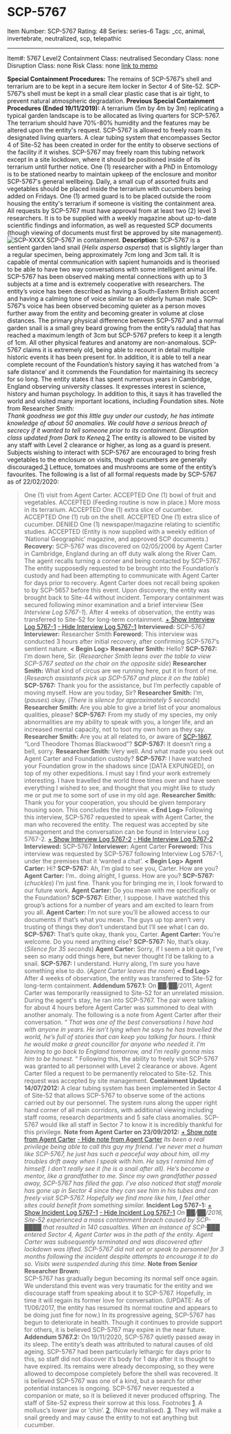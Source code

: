 # SCP-5767
Item Number: SCP-5767
Rating: 48
Series: series-6
Tags: _cc, animal, invertebrate, neutralized, scp, telepathic

---

Item#: 5767
Level2
Containment Class:
neutralised
Secondary Class:
none
Disruption Class:
none
Risk Class:
none
[link to memo](/classification-committee-memo)  

**Special Containment Procedures:** The remains of SCP-5767’s shell and terrarium are to be kept in a secure item locker in Sector 4 of Site-52. SCP-5767’s shell must be kept in a small clear plastic case that is air tight, to prevent natural atmospheric degradation.
**Previous Special Containment Procedures (Ended 19/11/2019):** A terrarium (5m by 4m by 3m) replicating a typical garden landscape is to be allocated as living quarters for SCP-5767. The terrarium should have 70%-80% humidity and the features may be altered upon the entity's request. SCP-5767 is allowed to freely roam its designated living quarters. A clear tubing system that encompasses Sector 4 of Site-52 has been created in order for the entity to observe sections of the facility if it wishes. SCP-5767 may freely roam this tubing network except in a site lockdown, where it should be positioned inside of its terrarium until further notice. One (1) researcher with a PhD in Entomology is to be stationed nearby to maintain upkeep of the enclosure and monitor SCP-5767's general wellbeing. Daily, a small cup of assorted fruits and vegetables should be placed inside the terrarium with cucumbers being added on Fridays. One (1) armed guard is to be placed outside the room housing the entity's terrarium if someone is visiting the containment area. All requests by SCP-5767 must have approval from at least two (2) level 3 researchers. It is to be supplied with a weekly magazine about up-to-date scientific findings and information, as well as requested SCP documents (though viewing of documents must first be approved by site management).
![SCP-XXXX](http://scp-sandbox-3.wikidot.com/local--files/ozzylizard/SCP-XXXX)
SCP-5767 in containment.
**Description:** SCP-5767 is a sentient garden land snail (_Helix aspersa aspersa_) that is slightly larger than a regular specimen, being approximately 7cm long and 3cm tall. It is capable of mental communication with sapient humanoids and is theorised to be able to have two way conversations with some intelligent animal life. SCP-5767 has been observed making mental connections with up to 3 subjects at a time and is extremely cooperative with researchers. The entity’s voice has been described as having a South-Eastern British accent and having a calming tone of voice similar to an elderly human male. SCP-5767’s voice has been observed becoming quieter as a person moves further away from the entity and becoming greater in volume at close distances. The primary physical difference between SCP-5767 and a normal garden snail is a small grey beard growing from the entity’s radula[1](javascript:;) that has reached a maximum length of 3cm but SCP-5767 prefers to keep it a length of 1cm. All other physical features and anatomy are non-anomalous.
SCP-5767 claims it is extremely old, being able to recount in detail multiple historic events it has been present for. In addition, it is able to tell a near complete recount of the Foundation’s history saying it has watched from ‘a safe distance’ and it commends the Foundation for maintaining its secrecy for so long. The entity states it has spent numerous years in Cambridge, England observing university classes. It expresses interest in science, history and human psychology. In addition to this, it says it has travelled the world and visited many important locations, including Foundation sites.
Note from Researcher Smith:  
_Thank goodness we got this little guy under our custody, he has intimate knowledge of about 50 anomalies. We could have a serious breach of secrecy if it wanted to tell someone prior to its containment. Disruption class updated from Dark to Keneq._[2](javascript:;)
The entity is allowed to be visited by any staff with Level 2 clearance or higher, as long as a guard is present. Subjects wishing to interact with SCP-5767 are encouraged to bring fresh vegetables to the enclosure on visits, though cucumbers are generally discouraged.[3](javascript:;) Lettuce, tomatoes and mushrooms are some of the entity’s favourites.
The following is a list of all formal requests made by SCP-5767 as of 22/02/2020:
> One (1) visit from Agent Carter. ACCEPTED
> One (1) bowl of fruit and vegetables. ACCEPTED (Feeding routine is now in place.)
> More moss in its terrarium. ACCEPTED
> One (1) extra slice of cucumber. ACCEPTED
> One (1) rub on the shell. ACCEPTED
> One (1) extra slice of cucumber. DENIED
> One (1) newspaper/magazine relating to scientific studies. ACCEPTED (Entity is now supplied with a weekly edition of ‘National Geographic’ magazine, and approved SCP documents.)
**Recovery:** SCP-5767 was discovered on 02/05/2006 by Agent Carter in Cambridge, England during an off duty walk along the River Cam. The agent recalls turning a corner and being contacted by SCP-5767. The entity supposedly requested to be brought into the Foundation’s custody and had been attempting to communicate with Agent Carter for days prior to recovery. Agent Carter does not recall being spoken to by SCP-5657 before this event.
Upon discovery, the entity was brought back to Site-44 without incident. Temporary containment was secured following minor examination and a brief interview (See _Interview Log 5767-1_). After 4 weeks of observation, the entity was transferred to Site-52 for long-term containment.
[\+ Show Interview Log 5767-1](javascript:;)
[\- Hide Interview Log 5767-1](javascript:;)
**Interviewed:** SCP-5767
**Interviewer:** Researcher Smith
**Foreword:** This interview was conducted 3 hours after initial recovery, after confirming SCP-5767’s sentient nature.
> **< Begin Log>**
> **Researcher Smith:** Hello?
> **SCP-5767:** I’m down here, Sir.
> (_Researcher Smith leans over the table to view SCP-5767 seated on the chair on the opposite side_)
> **Researcher Smith:** What kind of circus are we running here, put it in front of me.
> (_Research assistants pick up SCP-5767 and place it on the table_)
> **SCP-5767:** Thank you for the assistance, but I’m perfectly capable of moving myself. How are you today, Sir?
> **Researcher Smith:** I’m, (_pauses_) okay.
> (_There is silence for approximately 5 seconds_)
> **Researcher Smith:** Are you able to give a brief list of your anomalous qualities, please?
> **SCP-5767:** From my study of my species, my only abnormalities are my ability to speak with you, a longer life, and an increased mental capacity, not to toot my own horn as they say.
> **Researcher Smith:** Are you at all related to, or aware of [SCP-1867](/scp-1867), “Lord Theodore Thomas Blackwood”?
> **SCP-5767:** It doesn’t ring a bell, sorry.
> **Researcher Smith:** Very well. And what made you seek out Agent Carter and Foundation custody?
> **SCP-5767:** I have watched your Foundation grow in the shadows since [DATA EXPUNGED], on top of my other expeditions. I must say I find your work extremely interesting. I have travelled the world three times over and have seen everything I wished to see, and thought that you might like to study me or put me to some sort of use in my old age.
> **Researcher Smith:** Thank you for your cooperation, you should be given temporary housing soon. This concludes the interview.
> **< End Log>**
Following this interview, SCP-5767 requested to speak with Agent Carter, the man who recovered the entity. The request was accepted by site management and the conversation can be found in Interview Log 5767-2.
[\+ Show Interview Log 5767-2](javascript:;)
[\- Hide Interview Log 5767-2](javascript:;)
**Interviewed:** SCP-5767
**Interviewer:** Agent Carter
**Foreword:** This interview was requested by SCP-5767 following Interview Log 5767-1, under the premises that it ‘wanted a chat’.
> **< Begin Log>**
> **Agent Carter:** Hi?
> **SCP-5767:** Ah, I’m glad to see you, Carter. How are you?
> **Agent Carter:** I’m.. doing alright, I guess. How are you?
> **SCP-5767:** (_chuckles_) I’m just fine. Thank you for bringing me in, I look forward to our future work.
> **Agent Carter:** Do you mean with me specifically or the Foundation?
> **SCP-5767:** Either, I suppose. I have watched this group’s actions for a number of years and am excited to learn from you all.
> **Agent Carter:** I’m not sure you’ll be allowed access to our documents if that’s what you mean. The guys up top aren’t very trusting of things they don’t understand but I’ll see what I can do.
> **SCP-5767:** That’s quite okay, thank you, Carter.
> **Agent Carter:** You’re welcome. Do you need anything else?
> **SCP-5767:** No, that’s okay.
> (_Silence for 35 seconds_)
> **Agent Carter:** Sorry, if I seem a bit quiet, I’ve seen so many odd things here, but never thought I’d be talking to a snail.
> **SCP-5767:** I understand. Hurry along, I’m sure you have something else to do.
> (_Agent Carter leaves the room_)
> **< End Log>**
After 4 weeks of observation, the entity was transferred to Site-52 for long-term containment.
**Addendum 5767.1:** On ██/██/2011, Agent Carter was temporarily reassigned to Site-52 for an unrelated mission. During the agent's stay, he ran into SCP-5767. The pair were talking for about 4 hours before Agent Carter was summoned to deal with another anomaly. The following is a note from Agent Carter after their conversation.
“ _That was one of the best conversations I have had with anyone in years. He isn’t lying when he says he has travelled the world, he’s full of stories that can keep you talking for hours. I think he would make a great councillor for anyone who needed it. I’m leaving to go back to England tomorrow, and I’m really gonna miss him to be honest._ “
Following this, the ability to freely visit SCP-5767 was granted to all personnel with Level 2 clearance or above. Agent Carter filed a request to be permanently relocated to Site-52. This request was accepted by site management.
**Containment Update 14/07/2012:** A clear tubing system has been implemented in Sector 4 of Site-52 that allows SCP-5767 to observe some of the actions carried out by our personnel. The system runs along the upper right hand corner of all main corridors, with additional viewing including staff rooms, research departments and 5 safe class anomalies. SCP-5767 would like all staff in Sector 7 to know it is incredibly thankful for this privilege.
**Note from Agent Carter on 23/09/2012:**
[\+ Show note from Agent Carter](javascript:;)
[\- Hide note from Agent Carter](javascript:;)
_Its been a real privilege being able to call this guy my friend. I’ve never met a human like SCP-5767, he just has such a peaceful way about him, all my troubles drift away when I speak with him. He says I remind him of himself. I don’t really see it (he is a snail after all). He’s become a mentor, like a grandfather to me. Since my own grandfather passed away, SCP-5767 has filled the gap._
_I’ve also noticed that staff morale has gone up in Sector 4 since they can see him in his tubes and can freely visit SCP-5767. Hopefully we find more like him, I feel other sites could benefit from something similar._
**Incident Log 5767-1:**
[\+ Show Incident Log 5767-1](javascript:;)
[\- Hide Incident Log 5767-1](javascript:;)
_On ██/██/2016, Site-52 experienced a mass containment breach caused by SCP-████ that resulted in 140 casualties. When an instance of SCP-███ entered Sector 4, Agent Carter was in the path of the entity. Agent Carter was subsequently terminated and was discovered after lockdown was lifted. SCP-5767 did not eat or speak to personnel for 3 months following the incident despite attempts to encourage it to do so. Visits were suspended during this time._
**Note from Senior Researcher Brown:**  
SCP-5767 has gradually begun becoming its normal self once again. We understand this event was very traumatic for the entity and we discourage staff from speaking about it to SCP-5767. Hopefully, in time it will regain its former love for conversation. (UPDATE: As of 11/06/2017, the entity has resumed its normal routine and appears to be doing just fine for now.)
In its progressive ageing, SCP-5767 has begun to deteriorate in health. Though it continues to provide support for others, it is believed SCP-5767 may expire in the near future.
**Addendum 5767.2:** On 19/11/2020, SCP-5767 quietly passed away in its sleep. The entity’s death was attributed to natural causes of old ageing. SCP-5767 had been particularly lethargic for days prior to this, so staff did not discover it’s body for 1 day after it is thought to have expired. Its remains were already decomposing, so they were allowed to decompose completely before the shell was recovered. It is believed SCP-5767 was one of a kind, but a search for other potential instances is ongoing. SCP-5767 never requested a companion or mate, so it is believed it never produced offspring. The staff of Site-52 express their sorrow at this loss.
Footnotes
[1](javascript:;). A mollusc’s lower jaw or ‘chin’.
[2](javascript:;). (Now neutralised).
[3](javascript:;). They will make a snail greedy and may cause the entity to not eat anything but cucumber.